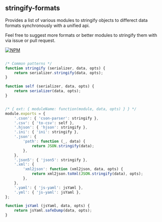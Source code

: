 ## stringify-formats

Provides a list of various modules to stringify objects to differect data formats synchronously with a unified api.

Feel free to suggest more formats or better modules to stringify them with via issue or pull request.

[![NPM](https://nodei.co/npm/stringify-formats.png)](https://nodei.co/npm/stringify-formats/)

````js

/* Common patterns */
function stringify (serializer, data, opts) {
	return serializer.stringify(data, opts);
}

function self (serializer, data, opts) {
	return serializer(data, opts);
}


/* { ext: { moduleName: function(module, data, opts) } } */
module.exports = {
	'.cson': { 'cson-parser': stringify },
	'.csv': { 'to-csv': self },
	'.hjson': { 'hjson': stringify },
	'.ini': { 'ini': stringify },
	'.json': {
		'path': function (_, data) {
			return JSON.stringify(data);
		},
	},
	'.json5': { 'json5': stringify },
	'.xml': {
		'xml2json': function (xml2json, data, opts) {
			return xml2json.toXml(JSON.stringify(data), opts);
		},
	},
	'.yaml': { 'js-yaml': jsYaml },
	'.yml': { 'js-yaml': jsYaml },
};

function jsYaml (jsYaml, data, opts) {
	return jsYaml.safeDump(data, opts);
}
````